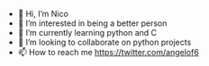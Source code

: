 - 👋 Hi, I’m Nico
- 👀 I’m interested in being a better person 
- 🌱 I’m currently learning python and C
- 💞️ I’m looking to collaborate on python projects 
- 📫 How to reach me https://twitter.com/angelof6

<!---
angelofdeity/angelofdeity is a ✨ special ✨ repository because its `README.md` (this file) appears on your GitHub profile.
You can click the Preview link to take a look at your changes.
--->
